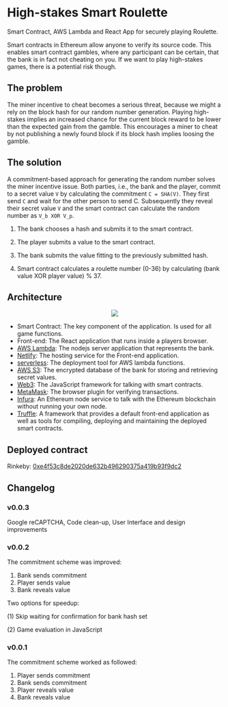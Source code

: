 # High-stakes Smart Roulette
Smart Contract, AWS Lambda and React App for securely playing Roulette.

Smart contracts in Ethereum allow anyone to verify its source code. This enables smart contract gambles, where any participant can be certain, that the bank is in fact not cheating on you. If we want to play high-stakes games, there is a potential risk though.

## The problem
The miner incentive to cheat becomes a serious threat, because we might a rely on the block hash for our random number generation. Playing high-stakes implies an increased chance for the current block reward to be lower than the expected gain from the gamble. This encourages a miner to cheat by not publishing a newly found block if its block hash implies loosing the gamble.

## The solution
A commitment-based approach for generating the random number solves the miner incentive issue. Both parties, i.e., the bank and the player, commit to a secret value `V` by calculating the commitment `C = SHA(V)`. They first send `C` and wait for the other person to send C. Subsequently they reveal their secret value `V` and the smart contract can calculate the random number as `V_b XOR V_p`.

1. The bank chooses a hash and submits it to the smart contract.

2. The player submits a value to the smart contract.

3. The bank submits the value fitting to the previously submitted hash.

4. Smart contract calculates a roulette number (0-36) by calculating (bank value XOR player value) % 37.

## Architecture
<p align="center">
  <img src="https://user-images.githubusercontent.com/659390/38194925-f93a5644-367a-11e8-9f70-e6be9accd3a7.png"/>
</p>

- Smart Contract: The key component of the application. Is used for all game functions.
- Front-end: The React application that runs inside a players browser.
- [AWS Lambda](https://aws.amazon.com/lambda): The nodejs server application that represents the bank.
- [Netlify](https://netlify.com/): The hosting service for the Front-end application.
- [serverless](https://serverless.com/): The deployment tool for AWS lambda functions.
- [AWS S3](https://aws.amazon.com/s3/): The encrypted database of the bank for storing and retrieving secret values.
- [Web3](https://github.com/ethereum/web3.js): The JavaScript framework for talking with smart contracts.
- [MetaMask](https://github.com/MetaMask/metamask-extension/): The browser plugin for verifying transactions.
- [Infura](https://github.com/INFURA/infura/): An Ethereum node service to talk with the Ethereum blockchain without running your own node.
- [Truffle](https://github.com/trufflesuite/truffle): A framework that provides a default front-end application as well as tools for compiling, deploying and maintaining the deployed smart contracts.

## Deployed contract

Rinkeby: [0xe4f53c8de2020de632b496290375a419b93f9dc2](https://rinkeby.etherscan.io/address/0xe4f53c8de2020de632b496290375a419b93f9dc2)

## Changelog

### v0.0.3
Google reCAPTCHA, Code clean-up, User Interface and design improvements

### v0.0.2
The commitment scheme was improved:
1. Bank sends commitment
2. Player sends value
3. Bank reveals value

Two options for speedup:

(1) Skip waiting for confirmation for bank hash set

(2) Game evaluation in JavaScript

### v0.0.1
The commitment scheme worked as followed:
1. Player sends commitment
2. Bank sends commitment
3. Player reveals value
4. Bank reveals value
